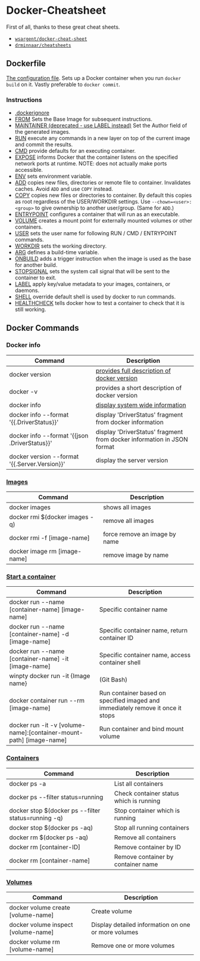 # Docker-Cheatsheet
First of all, thanks to these great cheat sheets. 
* [`wsargent/docker-cheat-sheet`](https://github.com/wsargent/docker-cheat-sheet)
* [`drminnaar/cheatsheets`](https://github.com/drminnaar/cheatsheets)
## Dockerfile
[The configuration file](https://docs.docker.com/engine/reference/builder/). Sets up a Docker container when you run `docker build` on it. Vastly preferable to `docker commit`.  

### Instructions

* [.dockerignore](https://docs.docker.com/engine/reference/builder/#dockerignore-file)
* [FROM](https://docs.docker.com/engine/reference/builder/#from) Sets the Base Image for subsequent instructions.
* [MAINTAINER (deprecated - use LABEL instead)](https://docs.docker.com/engine/reference/builder/#maintainer-deprecated) Set the Author field of the generated images.
* [RUN](https://docs.docker.com/engine/reference/builder/#run) execute any commands in a new layer on top of the current image and commit the results.
* [CMD](https://docs.docker.com/engine/reference/builder/#cmd) provide defaults for an executing container.
* [EXPOSE](https://docs.docker.com/engine/reference/builder/#expose) informs Docker that the container listens on the specified network ports at runtime.  NOTE: does not actually make ports accessible.
* [ENV](https://docs.docker.com/engine/reference/builder/#env) sets environment variable.
* [ADD](https://docs.docker.com/engine/reference/builder/#add) copies new files, directories or remote file to container.  Invalidates caches. Avoid `ADD` and use `COPY` instead.
* [COPY](https://docs.docker.com/engine/reference/builder/#copy) copies new files or directories to container.  By default this copies as root regardless of the USER/WORKDIR settings.  Use `--chown=<user>:<group>` to give ownership to another user/group.  (Same for `ADD`.)
* [ENTRYPOINT](https://docs.docker.com/engine/reference/builder/#entrypoint) configures a container that will run as an executable.
* [VOLUME](https://docs.docker.com/engine/reference/builder/#volume) creates a mount point for externally mounted volumes or other containers.
* [USER](https://docs.docker.com/engine/reference/builder/#user) sets the user name for following RUN / CMD / ENTRYPOINT commands.
* [WORKDIR](https://docs.docker.com/engine/reference/builder/#workdir) sets the working directory.
* [ARG](https://docs.docker.com/engine/reference/builder/#arg) defines a build-time variable.
* [ONBUILD](https://docs.docker.com/engine/reference/builder/#onbuild) adds a trigger instruction when the image is used as the base for another build.
* [STOPSIGNAL](https://docs.docker.com/engine/reference/builder/#stopsignal) sets the system call signal that will be sent to the container to exit.
* [LABEL](https://docs.docker.com/config/labels-custom-metadata/) apply key/value metadata to your images, containers, or daemons.
* [SHELL](https://docs.docker.com/engine/reference/builder/#shell) override default shell is used by docker to run commands.
* [HEALTHCHECK](https://docs.docker.com/engine/reference/builder/#healthcheck) tells docker how to test a container to check that it is still working.

## Docker Commands

### Docker info
Command | Description
--- | ---
docker version | [provides full description of docker version](https://docs.docker.com/engine/reference/commandline/version/)
docker -v | provides a short description of docker version
docker info | [display system wide information](https://docs.docker.com/engine/reference/commandline/info/)
docker info --format '{{.DriverStatus}}' | display 'DriverStatus' fragment from docker information
docker info --format '{{json .DriverStatus}}' | display 'DriverStatus' fragment from docker information in JSON format
docker version --format '{{.Server.Version}}' | display the server version

### [Images](https://docs.docker.com/engine/reference/commandline/images/)
Command | Description
--- | ---
docker images | shows all images
docker rmi $(docker images -q) | remove all images
docker rmi -f [image-name] | force remove an image by name
docker image rm [image-name] | remove image by name

### [Start a container](https://docs.docker.com/engine/reference/builder/#run)
Command | Description
--- | ---
docker run --name [container-name] [image-name]    |  Specific container name
docker run --name [container-name] -d [image-name] |  Specific container name, return container ID
docker run --name [container-name] -it [image-name]|  Specific container name, access container shell
winpty docker run -it {Image name}                 |  (Git Bash)
docker container run --rm [image-name]             |  Run container based on specified imaged and immediately remove it once it stops
docker run -it -v [volume-name]:[container-mount-path] [image-name] | Run container and bind mount volume

### [Containers](https://docs.docker.com/engine/reference/commandline/ps/)
Command | Description
--- | ---
docker ps -a                                          | List all containers
docker ps --filter status=running                     | Check container status which is running
docker stop $(docker ps --filter status=running -q)   | Stop container which is running
docker stop $(docker ps -aq)                          | Stop all running containers
docker rm $(docker ps -aq)                            | Remove all containers
docker rm [container-ID]                              |  Remove container by ID
docker rm [container-name]                            |  Remove container by container name

### [Volumes](https://docs.docker.com/engine/reference/commandline/volume_create/)
Command | Description
--- | ---
docker volume create [volume-name]   | Create volume
docker volume inspect [volume-name]  | Display detailed information on one or more volumes
docker volume rm [volume-name]       | Remove one or more volumes
